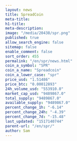 ```yaml
---
layout: news
title: SpreadCoin
meta-title: 
h1-title: 
meta-description: 
image: "/media/20438/spr.png"
published: true
allow_search_engine: false
sitemap: false
enable_comment: false
sort_order: 455
permalink: "/en/spr/news.html"
coin_a_symbol: "SPR"
coin_a_name: "Spreadcoin"
coin_a_lower_case: "spr"
price_usd: "1.51486"
price_btc: "0.00012893"
24h_volume_usd: "553910.0"
market_cap_usd: "9489867.0"
total_supply: "9489867.0"
available_supply: "9489867.0"
percent_change_1h: "-6.14"
percent_change_24h: "-4.39"
percent_change_7d: "-15.48"
last_updated: "1517140744"
parent-url: "/en/spr/"
author: Sam
---
```


